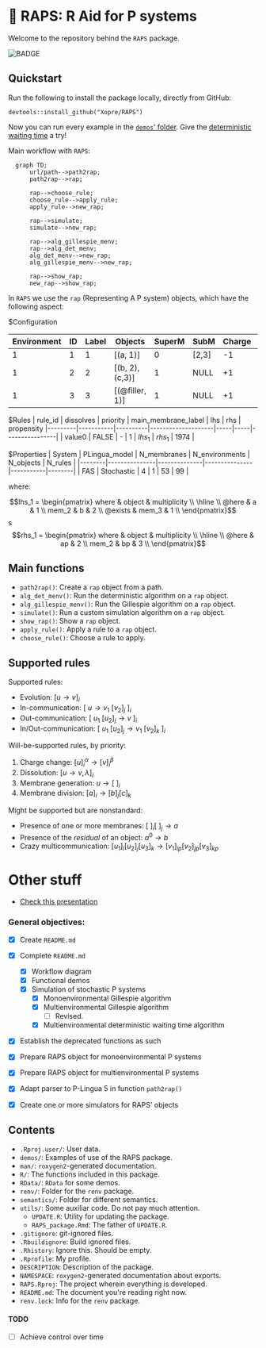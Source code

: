 # 🎤 RAPS: R Aid for P systems
Welcome to the repository behind the `RAPS` package.

![BADGE](https://img.shields.io/github/checks-status/Xopre/RAPS/develop?color=orange&label=build&style=plastic)

## Quickstart
<!-- Help for mermaid: http://mermaid-js.github.io/mermaid/#/ -->

Run the following to install the package locally, directly from GitHub:
```{r}
devtools::install_github("Xopre/RAPS")
```

Now you can run every example in the [`demos`' folder](demos/). Give the [deterministic waiting time](demos/deterministic_waiting_time_algorithm.Rmd) a try!

Main workflow with `RAPS`:
```mermaid
  graph TD;
      url/path-->path2rap;
      path2rap-->rap;
      
      rap-->choose_rule;
      choose_rule-->apply_rule;
      apply_rule-->new_rap;

      rap-->simulate;
      simulate-->new_rap;

      rap-->alg_gillespie_menv;
      rap-->alg_det_menv;
      alg_det_menv-->new_rap;
      alg_gillespie_menv-->new_rap;

      rap-->show_rap;
      new_rap-->show_rap;
```

In `RAPS` we use the `rap` (Representing A P system) objects, which have the following aspect:

$Configuration

| Environment | ID | Label | Objects         | SuperM   | SubM  | Charge | Other_params |
|-------------|----|-------|-----------------|----------|-------|--------|--------------|
| 1           | 1  | 1     | [(a, 1)]        | 0        | [2,3] |     -1 | @immutable   |
| 1           | 2  | 2     | [(b, 2), (c,3)] | 1        | NULL  |     +1 | NA           |
| 1           | 3  | 3     | [(@filler, 1)]  | 1        | NULL  |     +1 | NA           |

$Rules
| rule_id | dissolves | priority | main_membrane_label | lhs | rhs | propensity
|---------|-----------|----------|--------------------|-----|-----|----------------|
| value0 | FALSE | - | 1 | $lhs_1$ | $rhs_1$ | 1974 |

$Properties
| System | PLingua_model | N_membranes | N_environments | N_objects | N_rules |
|--------|---------------|--------------|---------------|-----------|--------|
| FAS | Stochastic | 4 | 1 | 53 | 99 |

where:

$$lhs_1 = \begin{pmatrix} 
  where & object & multiplicity \\
  \hline \\
  @here & a & 1 \\
  mem_2 & b & 2 \\
  @exists & mem_3 & 1 \\
  \end{pmatrix}$$
s
$$rhs_1 = \begin{pmatrix} 
  where & object & multiplicity \\
  \hline \\
  @here & ap & 2 \\
  mem_2 & bp & 3 \\
  \end{pmatrix}$$

## **Main functions**

- `path2rap()`: Create a `rap` object from a path.
- `alg_det_menv()`: Run the deterministic algorithm on a `rap` object.
- `alg_gillespie_menv()`: Run the Gillespie algorithm on a `rap` object.
- `simulate()`: Run a custom simulation algorithm on a `rap` object.
- `show_rap()`: Show a `rap` object.
- `apply_rule()`: Apply a rule to a `rap` object.
- `choose_rule()`: Choose a rule to apply.

## **Supported rules**

Supported rules:
* Evolution: $[u \rightarrow v]_i$
* In-communication: $[\ u \rightarrow v_1 \ [v_2]_j\ ]_i$
* Out-communication: $[\ u_1 \ [u_2]_j \rightarrow v\ ]_i$
* In/Out-communication: $[\ u_1 \ [u_2]_j \rightarrow v_1 \ [v_2]_k\ ]_i$

Will-be-supported rules, by priority:
1. Charge change: $[u]_i^{\alpha}  \rightarrow [v]_i^{\beta}$
2. Dissolution: $[u \rightarrow v, \lambda]_i$
3. Membrane generation: $u \rightarrow [\ ]_i$
3. Membrane division: $[a]_i \rightarrow [b]_j [c]_k$

Might be supported but are nonstandard:
* Presence of one or more membranes: $[\ ]_i [\ ]_j \rightarrow a$
* Presence of the *residual* of an object: $a^0 \rightarrow b$
* Crazy multicommunication: $[u_1]_i [u_2]_j [u_3]_k \rightarrow [v_1]_{ip} [v_2]_{jp} [v_3]_{kp}$


# Other stuff
- [Check this presentation](https://docs.google.com/presentation/d/1j6y3RAkCeWzvKYxJpqVUsSfh9C7p0uOEtQdWj0bbCUw/edit#slide=id.p)

### **General objectives:**
- [x] Create `README.md`
- [x] Complete `README.md`
  - [x] Workflow diagram
  - [x] Functional demos
  - [x] Simulation of stochastic P systems
    - [x] Monoenvironmental Gillespie algorithm
    - [x] Multienvironmental Gillespie algorithm
      - [ ] Revised.
    - [x] Multienvironmental deterministic waiting time algorithm
- [x] Establish the deprecated functions as such

- [x] Prepare RAPS object for monoenvironmental P systems
- [x] Prepare RAPS object for multienvironmental P systems

- [x] Adapt parser to P-Lingua 5 in function `path2rap()`
- [x] Create one or more simulators for RAPS' objects

## Contents
<!-- ! CHECKME -->
* `.Rproj.user/`: User data.
* `demos/`: Examples of use of the RAPS package.
* `man/`: `roxygen2`-generated documentation.
* `R/`: The functions included in this package.
* `RData/`: `RData` for some demos.
* `renv/`: Folder for the `renv` package.
* `semantics/`: Folder for different semantics.
* `utils/`: Some auxiliar code. Do not pay much attention.
  * `UPDATE.R`: Utility for updating the package.
  * `RAPS_package.Rmd`: The father of `UPDATE.R`.
* `.gitignore`: git-ignored files.
* `.Rbuildignore`: Build ignored files.
* `.Rhistory`: Ignore this. Should be empty.
* `.Rprofile`: My profile.
* `DESCRIPTION`: Description of the package.
* `NAMESPACE`: `roxygen2`-generated documentation about exports.
* `RAPS.Rproj`: The project wherein everything is developed.
* `README.md`: The document you're reading right now.
* `renv.lock`: Info for the `renv` package.


#### TODO
- [ ] Achieve control over time